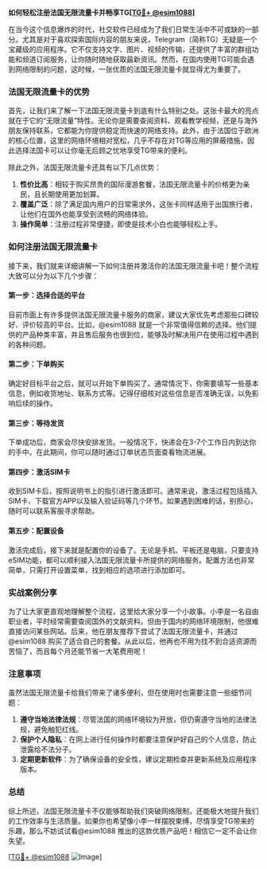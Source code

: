 **如何轻松注册法国无限流量卡并畅享TG[[TG💪+ @esim1088](https://t.me/s/esim1088)]**

在当今这个信息爆炸的时代，社交软件已经成为了我们日常生活中不可或缺的一部分。尤其是对于喜欢探索国际内容的朋友来说，Telegram（简称TG）无疑是一个宝藏级的应用程序。它不仅支持文字、图片、视频的传输，还提供了丰富的群组功能和频道订阅服务，让你随时随地获取最新资讯。然而，在国内使用TG可能会遇到网络限制的问题，这时候，一张优质的法国无限流量卡就显得尤为重要了。

### 法国无限流量卡的优势

首先，让我们来了解一下法国无限流量卡到底有什么特别之处。这张卡最大的亮点就在于它的“无限流量”特性。无论你是需要查阅资料、观看教学视频，还是与海外朋友保持联系，它都能为你提供稳定而快速的网络支持。此外，由于法国位于欧洲的核心位置，这里的网络环境相对宽松，几乎不存在对TG等应用的屏蔽措施，因此选择法国卡可以让你毫无后顾之忧地享受TG带来的便利。

除此之外，法国无限流量卡还具有以下几点优势：

1. **性价比高**：相较于购买昂贵的国际漫游套餐，法国无限流量卡的价格更为亲民，且长期使用更加划算。
2. **覆盖广泛**：除了满足国内用户的日常需求外，这张卡同样适用于出国旅行者，让他们在国外也能享受到流畅的网络体验。
3. **操作简单**：注册过程非常便捷，即使是技术小白也能够轻松上手。

### 如何注册法国无限流量卡

接下来，我们就来详细讲解一下如何注册并激活你的法国无限流量卡吧！整个流程大致可以分为以下几个步骤：

#### 第一步：选择合适的平台
目前市面上有许多提供法国无限流量卡服务的商家，建议大家优先考虑那些口碑较好、评价较高的平台。比如，@esim1088 就是一个非常值得信赖的选择。他们提供的产品种类丰富，并且售后服务也很到位，能够及时解决用户在使用过程中遇到的各种问题。

#### 第二步：下单购买
确定好目标平台之后，就可以开始下单购买了。通常情况下，你需要填写一些基本信息，例如收货地址、联系方式等。记得仔细核对这些信息是否准确无误，以免影响后续的操作。

#### 第三步：等待发货
下单成功后，商家会尽快安排发货。一般情况下，快递会在3-7个工作日内到达你的手中。在此期间，你可以随时通过订单状态页面查看物流进展。

#### 第四步：激活SIM卡
收到SIM卡后，按照说明书上的指引进行激活即可。通常来说，激活过程包括插入SIM卡、下载官方APP以及输入验证码等几个环节。如果遇到困难的话，别担心，随时可以联系客服寻求帮助。

#### 第五步：配置设备
激活完成后，接下来就是配置你的设备了。无论是手机、平板还是电脑，只要支持eSIM功能，都可以顺利接入法国无限流量卡所提供的网络服务。配置方法也非常简单，只需打开设置菜单，找到相应的选项进行添加即可。

### 实战案例分享

为了让大家更直观地理解整个流程，这里给大家分享一个小故事。小李是一名自由职业者，平时经常需要查阅国外的文献资料。但由于国内的网络环境限制，他很难直接访问某些网站。后来，他在朋友推荐下尝试了法国无限流量卡，并通过@esim1088 购买了适合自己的套餐。从此以后，他再也不用为找不到合适资源而苦恼了，而且每个月还能节省一大笔费用呢！

### 注意事项

虽然法国无限流量卡给我们带来了诸多便利，但在使用时也需要注意一些细节问题：

1. **遵守当地法律法规**：尽管法国的网络环境较为开放，但仍需遵守当地的法律法规，避免触犯红线。
2. **保护个人隐私**：在网上进行任何操作时都要注意保护好自己的个人信息，防止泄露给不法分子。
3. **定期更新软件**：为了确保设备的安全性，建议定期检查并更新系统及应用程序版本。

### 总结

综上所述，法国无限流量卡不仅能够帮助我们突破网络限制，还能极大地提升我们的工作效率与生活质量。如果你也希望像小李一样摆脱束缚，尽情享受TG带来的乐趣，那么不妨试试看@esim1088 推出的这款优质产品吧！相信它一定不会让你失望。

[[TG💪+ @esim1088](https://t.me/s/esim1088) ![Image](https://i.postimg.cc/4NQfJmqS/Snipaste-2025-05-13-00-14-12.png)]